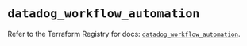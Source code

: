 # `datadog_workflow_automation`

Refer to the Terraform Registry for docs: [`datadog_workflow_automation`](https://registry.terraform.io/providers/datadog/datadog/3.58.0/docs/resources/workflow_automation).
